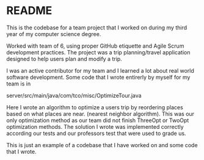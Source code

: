 # README
This is the codebase for a team project that I worked on during my third year of my computer science degree. 

Worked with team of 6, using proper GitHub etiquette and Agile Scrum development practices. The project was a trip planning/travel application designed to help users plan and modify a trip. 

I was an active contributor for my team and I learned a lot about real world software development. 
Some code that I wrote entirerly by myself for my team is in

server/src/main/java/com/tco/misc/OptimizeTour.java 

Here I wrote an algorithm to optimize a users trip by reordering places based on what places are near. (nearest neighbor algorithm). This was our only optimization method as our team did not finish ThreeOpt or TwoOpt optimization methods. The solution I wrote was implemented correctly according our tests and our professors test that were used to grade us. 

This is just an example of a codebase that I have worked on and some code that I wrote.  
